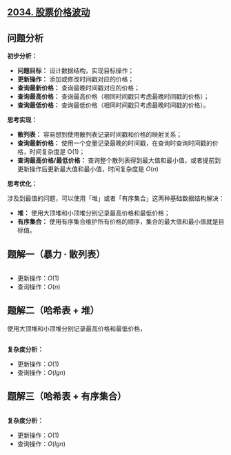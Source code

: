 ## [2034. 股票价格波动](https://leetcode.cn/problems/stock-price-fluctuation/description/)

## 问题分析

**初步分析：**

- **问题目标：** 设计数据结构，实现目标操作；
- **更新操作：** 添加或修改时间戳对应的价格；
- **查询最新价格：** 查询最晚时间戳对应的价格；
- **查询最高价格：** 查询最高价格（相同时间戳只考虑最晚时间戳的价格）；
- **查询最低价格：** 查询最低价格（相同时间戳只考虑最晚时间戳的价格）。

**思考实现：**

- **散列表：** 容易想到使用散列表记录时间戳和价格的映射关系；
- **查询最新价格：** 使用一个变量记录最晚的时间戳，在查询时查询时间戳的价格，时间复杂度是 O(1)；
- **查询最高价格/最低价格：** 查询整个散列表得到最大值和最小值，或者提前到更新操作后更新最大值和最小值，时间复杂度是 $O(n)$

**思考优化：**

涉及到最值的问题，可以使用「堆」或者「有序集合」这两种基础数据结构解决：

- **堆：** 使用大顶堆和小顶堆分别记录最高价格和最低价格；
- **有序集合：** 使用有序集合维护所有价格的顺序，集合的最大值和最小值就是目标值。

## 题解一（暴力 · 散列表）

```
```

- 更新操作：$O(1)$
- 查询操作：$O(n)$

## 题解二（哈希表 + 堆）

使用大顶堆和小顶堆分别记录最高价格和最低价格，

```
```

**复杂度分析：**

- 更新操作：$O(1)$
- 查询操作：$O(lgn)$

## 题解三（哈希表 + 有序集合）

```
```

**复杂度分析：**

- 更新操作：$O(1)$
- 查询操作：$O(lgn)$
